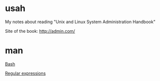 # usah
My notes about reading "Unix and Linux System Administration Handbook"

Site of the book: http://admin.com/

# man

[Bash](man/bash.md)

[Regular expressions](man/regex.md)
